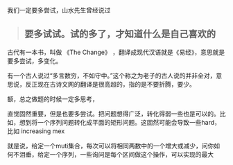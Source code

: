 我们一定要多尝试，山水先生曾经说过

> ## 要多试试。试的多了，才知道什么是自己喜欢的

古代有一本书，叫做 《The Change》 ，翻译成现代汉语就是《易经》，意思就是要多尝试，多变化。

有一个古人说过“多言数穷，不如守中。”这个称之为老子的古人说的并非全对，意思说，反正现在古诗文网的翻译是很高超的，指的是不要折腾，要少。

额，总之做题的时候一定多思考，

直觉固然重要，但是也要多尝试。把问题想得广泛，转化得弱一些也是可以的。比如，想到将一个序列问题转化成平面的矩形问题。这固然可能会导致一些hard，比如 increasing mex

就是说，给定一个muti集合，每次可以将相同两数中的一个增大或减少，问你如何不泪垂，给定一个序列，一些询问是每个区间做这个操作，可以实现的最大

<!--stackedit_data:
eyJoaXN0b3J5IjpbLTcwNjE5NTA2N119
-->